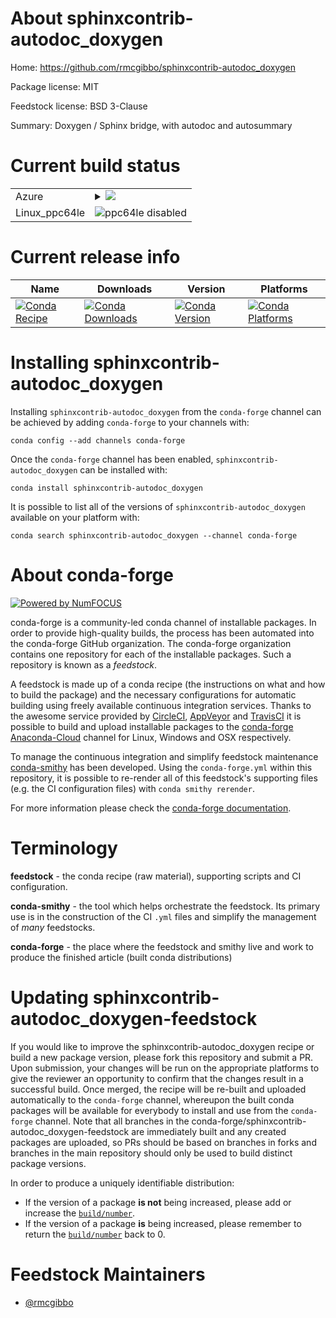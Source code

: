 About sphinxcontrib-autodoc_doxygen
===================================

Home: https://github.com/rmcgibbo/sphinxcontrib-autodoc_doxygen

Package license: MIT

Feedstock license: BSD 3-Clause

Summary: Doxygen / Sphinx bridge, with autodoc and autosummary



Current build status
====================


<table>
    
  <tr>
    <td>Azure</td>
    <td>
      <details>
        <summary>
          <a href="https://dev.azure.com/conda-forge/feedstock-builds/_build/latest?definitionId=1954&branchName=master">
            <img src="https://dev.azure.com/conda-forge/feedstock-builds/_apis/build/status/sphinxcontrib-autodoc_doxygen-feedstock?branchName=master">
          </a>
        </summary>
        <table>
          <thead><tr><th>Variant</th><th>Status</th></tr></thead>
          <tbody><tr>
              <td>linux_python2.7</td>
              <td>
                <a href="https://dev.azure.com/conda-forge/feedstock-builds/_build/latest?definitionId=1954&branchName=master">
                  <img src="https://dev.azure.com/conda-forge/feedstock-builds/_apis/build/status/sphinxcontrib-autodoc_doxygen-feedstock?branchName=master&jobName=linux&configuration=linux_python2.7" alt="variant">
                </a>
              </td>
            </tr><tr>
              <td>linux_python3.6</td>
              <td>
                <a href="https://dev.azure.com/conda-forge/feedstock-builds/_build/latest?definitionId=1954&branchName=master">
                  <img src="https://dev.azure.com/conda-forge/feedstock-builds/_apis/build/status/sphinxcontrib-autodoc_doxygen-feedstock?branchName=master&jobName=linux&configuration=linux_python3.6" alt="variant">
                </a>
              </td>
            </tr><tr>
              <td>linux_python3.7</td>
              <td>
                <a href="https://dev.azure.com/conda-forge/feedstock-builds/_build/latest?definitionId=1954&branchName=master">
                  <img src="https://dev.azure.com/conda-forge/feedstock-builds/_apis/build/status/sphinxcontrib-autodoc_doxygen-feedstock?branchName=master&jobName=linux&configuration=linux_python3.7" alt="variant">
                </a>
              </td>
            </tr><tr>
              <td>linux_python3.8</td>
              <td>
                <a href="https://dev.azure.com/conda-forge/feedstock-builds/_build/latest?definitionId=1954&branchName=master">
                  <img src="https://dev.azure.com/conda-forge/feedstock-builds/_apis/build/status/sphinxcontrib-autodoc_doxygen-feedstock?branchName=master&jobName=linux&configuration=linux_python3.8" alt="variant">
                </a>
              </td>
            </tr><tr>
              <td>osx_python2.7</td>
              <td>
                <a href="https://dev.azure.com/conda-forge/feedstock-builds/_build/latest?definitionId=1954&branchName=master">
                  <img src="https://dev.azure.com/conda-forge/feedstock-builds/_apis/build/status/sphinxcontrib-autodoc_doxygen-feedstock?branchName=master&jobName=osx&configuration=osx_python2.7" alt="variant">
                </a>
              </td>
            </tr><tr>
              <td>osx_python3.6</td>
              <td>
                <a href="https://dev.azure.com/conda-forge/feedstock-builds/_build/latest?definitionId=1954&branchName=master">
                  <img src="https://dev.azure.com/conda-forge/feedstock-builds/_apis/build/status/sphinxcontrib-autodoc_doxygen-feedstock?branchName=master&jobName=osx&configuration=osx_python3.6" alt="variant">
                </a>
              </td>
            </tr><tr>
              <td>osx_python3.7</td>
              <td>
                <a href="https://dev.azure.com/conda-forge/feedstock-builds/_build/latest?definitionId=1954&branchName=master">
                  <img src="https://dev.azure.com/conda-forge/feedstock-builds/_apis/build/status/sphinxcontrib-autodoc_doxygen-feedstock?branchName=master&jobName=osx&configuration=osx_python3.7" alt="variant">
                </a>
              </td>
            </tr><tr>
              <td>osx_python3.8</td>
              <td>
                <a href="https://dev.azure.com/conda-forge/feedstock-builds/_build/latest?definitionId=1954&branchName=master">
                  <img src="https://dev.azure.com/conda-forge/feedstock-builds/_apis/build/status/sphinxcontrib-autodoc_doxygen-feedstock?branchName=master&jobName=osx&configuration=osx_python3.8" alt="variant">
                </a>
              </td>
            </tr><tr>
              <td>win_python2.7</td>
              <td>
                <a href="https://dev.azure.com/conda-forge/feedstock-builds/_build/latest?definitionId=1954&branchName=master">
                  <img src="https://dev.azure.com/conda-forge/feedstock-builds/_apis/build/status/sphinxcontrib-autodoc_doxygen-feedstock?branchName=master&jobName=win&configuration=win_python2.7" alt="variant">
                </a>
              </td>
            </tr><tr>
              <td>win_python3.6</td>
              <td>
                <a href="https://dev.azure.com/conda-forge/feedstock-builds/_build/latest?definitionId=1954&branchName=master">
                  <img src="https://dev.azure.com/conda-forge/feedstock-builds/_apis/build/status/sphinxcontrib-autodoc_doxygen-feedstock?branchName=master&jobName=win&configuration=win_python3.6" alt="variant">
                </a>
              </td>
            </tr><tr>
              <td>win_python3.7</td>
              <td>
                <a href="https://dev.azure.com/conda-forge/feedstock-builds/_build/latest?definitionId=1954&branchName=master">
                  <img src="https://dev.azure.com/conda-forge/feedstock-builds/_apis/build/status/sphinxcontrib-autodoc_doxygen-feedstock?branchName=master&jobName=win&configuration=win_python3.7" alt="variant">
                </a>
              </td>
            </tr><tr>
              <td>win_python3.8</td>
              <td>
                <a href="https://dev.azure.com/conda-forge/feedstock-builds/_build/latest?definitionId=1954&branchName=master">
                  <img src="https://dev.azure.com/conda-forge/feedstock-builds/_apis/build/status/sphinxcontrib-autodoc_doxygen-feedstock?branchName=master&jobName=win&configuration=win_python3.8" alt="variant">
                </a>
              </td>
            </tr>
          </tbody>
        </table>
      </details>
    </td>
  </tr>
  <tr>
    <td>Linux_ppc64le</td>
    <td>
      <img src="https://img.shields.io/badge/ppc64le-disabled-lightgrey.svg" alt="ppc64le disabled">
    </td>
  </tr>
</table>

Current release info
====================

| Name | Downloads | Version | Platforms |
| --- | --- | --- | --- |
| [![Conda Recipe](https://img.shields.io/badge/recipe-sphinxcontrib--autodoc_doxygen-green.svg)](https://anaconda.org/conda-forge/sphinxcontrib-autodoc_doxygen) | [![Conda Downloads](https://img.shields.io/conda/dn/conda-forge/sphinxcontrib-autodoc_doxygen.svg)](https://anaconda.org/conda-forge/sphinxcontrib-autodoc_doxygen) | [![Conda Version](https://img.shields.io/conda/vn/conda-forge/sphinxcontrib-autodoc_doxygen.svg)](https://anaconda.org/conda-forge/sphinxcontrib-autodoc_doxygen) | [![Conda Platforms](https://img.shields.io/conda/pn/conda-forge/sphinxcontrib-autodoc_doxygen.svg)](https://anaconda.org/conda-forge/sphinxcontrib-autodoc_doxygen) |

Installing sphinxcontrib-autodoc_doxygen
========================================

Installing `sphinxcontrib-autodoc_doxygen` from the `conda-forge` channel can be achieved by adding `conda-forge` to your channels with:

```
conda config --add channels conda-forge
```

Once the `conda-forge` channel has been enabled, `sphinxcontrib-autodoc_doxygen` can be installed with:

```
conda install sphinxcontrib-autodoc_doxygen
```

It is possible to list all of the versions of `sphinxcontrib-autodoc_doxygen` available on your platform with:

```
conda search sphinxcontrib-autodoc_doxygen --channel conda-forge
```


About conda-forge
=================

[![Powered by NumFOCUS](https://img.shields.io/badge/powered%20by-NumFOCUS-orange.svg?style=flat&colorA=E1523D&colorB=007D8A)](http://numfocus.org)

conda-forge is a community-led conda channel of installable packages.
In order to provide high-quality builds, the process has been automated into the
conda-forge GitHub organization. The conda-forge organization contains one repository
for each of the installable packages. Such a repository is known as a *feedstock*.

A feedstock is made up of a conda recipe (the instructions on what and how to build
the package) and the necessary configurations for automatic building using freely
available continuous integration services. Thanks to the awesome service provided by
[CircleCI](https://circleci.com/), [AppVeyor](https://www.appveyor.com/)
and [TravisCI](https://travis-ci.org/) it is possible to build and upload installable
packages to the [conda-forge](https://anaconda.org/conda-forge)
[Anaconda-Cloud](https://anaconda.org/) channel for Linux, Windows and OSX respectively.

To manage the continuous integration and simplify feedstock maintenance
[conda-smithy](https://github.com/conda-forge/conda-smithy) has been developed.
Using the ``conda-forge.yml`` within this repository, it is possible to re-render all of
this feedstock's supporting files (e.g. the CI configuration files) with ``conda smithy rerender``.

For more information please check the [conda-forge documentation](https://conda-forge.org/docs/).

Terminology
===========

**feedstock** - the conda recipe (raw material), supporting scripts and CI configuration.

**conda-smithy** - the tool which helps orchestrate the feedstock.
                   Its primary use is in the construction of the CI ``.yml`` files
                   and simplify the management of *many* feedstocks.

**conda-forge** - the place where the feedstock and smithy live and work to
                  produce the finished article (built conda distributions)


Updating sphinxcontrib-autodoc_doxygen-feedstock
================================================

If you would like to improve the sphinxcontrib-autodoc_doxygen recipe or build a new
package version, please fork this repository and submit a PR. Upon submission,
your changes will be run on the appropriate platforms to give the reviewer an
opportunity to confirm that the changes result in a successful build. Once
merged, the recipe will be re-built and uploaded automatically to the
`conda-forge` channel, whereupon the built conda packages will be available for
everybody to install and use from the `conda-forge` channel.
Note that all branches in the conda-forge/sphinxcontrib-autodoc_doxygen-feedstock are
immediately built and any created packages are uploaded, so PRs should be based
on branches in forks and branches in the main repository should only be used to
build distinct package versions.

In order to produce a uniquely identifiable distribution:
 * If the version of a package **is not** being increased, please add or increase
   the [``build/number``](https://conda.io/docs/user-guide/tasks/build-packages/define-metadata.html#build-number-and-string).
 * If the version of a package **is** being increased, please remember to return
   the [``build/number``](https://conda.io/docs/user-guide/tasks/build-packages/define-metadata.html#build-number-and-string)
   back to 0.

Feedstock Maintainers
=====================

* [@rmcgibbo](https://github.com/rmcgibbo/)

